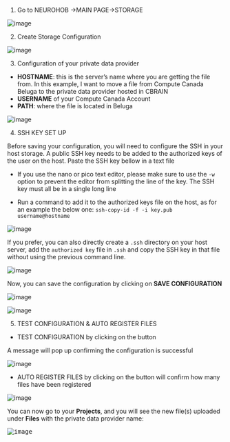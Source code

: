 1. Go to NEUROHOB ->MAIN PAGE->STORAGE

![image](https://user-images.githubusercontent.com/115739667/234659957-e1c06adf-b98e-4d27-84d9-94f1f7a372b6.png)
 
2. Create Storage Configuration

![image](https://user-images.githubusercontent.com/115739667/234660027-fca7dadf-d9b0-405d-9588-7506822b49de.png) 

3. Configuration of your private data provider

* **HOSTNAME**: this is the server’s name where you are getting the file from. 
In this example, I want to move a file from Compute Canada Beluga to the private data provider hosted in CBRAIN
* **USERNAME** of your Compute Canada Account
* **PATH**: where the file is located in Beluga

![image](https://user-images.githubusercontent.com/115739667/234660210-db0bac95-86fa-4b2c-8094-082c9229b344.png)

4. SSH KEY SET UP

Before saving your configuration, you will need to configure the SSH in your host storage.
A public SSH key needs to be added to the authorized keys of the user on the host. Paste the SSH key bellow in a text file 

* If you use the nano or pico text editor, please make sure to use the
`-w`
option to prevent the editor from splitting the line of the key. The SSH key must all be in a single long line

* Run a command to add it to the authorized keys file on the host, as for an example the below one:
`ssh-copy-id -f -i key.pub username@hostname`

![image](https://user-images.githubusercontent.com/115739667/234660697-de9acbe1-d903-48e4-ba86-fc4475890fff.png)

If you prefer, you can also directly create a `.ssh` directory on your host server, add the `authorized key` file in `.ssh` and copy the SSH key in that file without using the previous command line.

![image](https://user-images.githubusercontent.com/115739667/234660916-06c5ba4c-3c7b-4570-b8cd-1dc5a39521b5.png)

Now, you can save the configuration by clicking on **SAVE CONFIGURATION**

![image](https://user-images.githubusercontent.com/115739667/234661034-d1882ecf-0371-452b-9123-6c42b0618c4d.png)

![image](https://user-images.githubusercontent.com/115739667/234661086-d9398b5b-0df2-445b-860a-bba5c34cfe49.png)
 
5. TEST CONFIGURATION & AUTO REGISTER FILES

* TEST CONFIGURATION by clicking on the button
 
A message will pop up confirming the configuration is successful

![image](https://user-images.githubusercontent.com/115739667/234661194-91603ef6-d92b-46dc-9208-fccbb6801f4d.png)

* AUTO REGISTER FILES by clicking on the button will confirm  how many files have been registered

![image](https://user-images.githubusercontent.com/115739667/234661593-f75ab506-41b6-4393-babe-e991d65a5e82.png)

You can now go to your **Projects**, and you will see the new file(s) uploaded under **Files** with the private data provider name:

<kbd>![image](https://user-images.githubusercontent.com/115739667/234966098-814dc918-4772-4adc-a602-fcb58e8d5fad.png)</kbd>